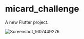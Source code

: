 # micard_challenge

A new Flutter project.

![Screenshot_1607449276](https://user-images.githubusercontent.com/45129432/101521807-5b53de00-3997-11eb-816d-0fe21662887f.png)
